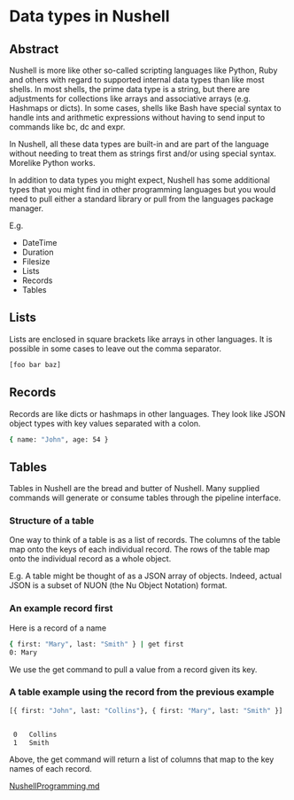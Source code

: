 # Data types in Nushell

## Abstract

Nushell is more like other so-called scripting languages like Python, Ruby and
others with regard to supported internal data types than like most shells.
In most shells, the prime data type is a string, but there are adjustments
for collections like arrays and associative arrays (e.g. Hashmaps or dicts).
In some cases, shells like Bash have special syntax to handle ints and  arithmetic
expressions without having to send input to commands like bc, dc and expr.

In Nushell, all these data types are built-in and are part of the language
without needing to treat them as strings first and/or using special syntax. Morelike Python works.

In addition to data types you might expect, Nushell has some additional types that
you might find in other programming languages but you would need to pull
either a standard library or pull from the languages package manager.

E.g.

- DateTime
- Duration
- Filesize
- Lists
- Records 
- Tables

## Lists

Lists are enclosed in square brackets like arrays in other languages.
It is possible in some cases to leave out the comma separator.

```sh
[foo bar baz]
```

## Records

Records are like dicts or hashmaps in other languages.
They look like JSON object types with key values separated with a colon.

```sh
{ name: "John", age: 54 }
```

## Tables

Tables in Nushell are the bread and butter of Nushell. Many supplied commands
will generate or consume tables through the pipeline interface.


### Structure of a table

One way to think of a table is as a list of records. The columns of the 
table map onto the keys of each individual record. The rows of the table map onto
the individual record as a whole object.

E.g. A table might be thought of  as a JSON array of objects.
Indeed, actual JSON is a subset of NUON (the Nu Object Notation) format.

### An example record first

Here is a record of a name

```sh
{ first: "Mary", last: "Smith" } | get first
0: Mary
```

We use the get command to pull a value from a record given its key.


### A table example using the record from the previous example

```sh
[{ first: "John", last: "Collins"}, { first: "Mary", last: "Smith" }] | get last


 0   Collins 
 1   Smith   
```


Above, the get command will return a list of columns that  map to the key names of each record.

[NushellProgramming.md](006_NushellProgramming.md)
